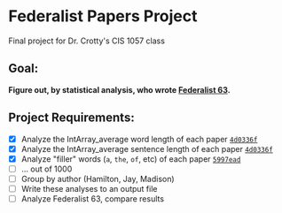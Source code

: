 # Federalist Papers Project
Final project for Dr. Crotty's CIS 1057 class

## Goal:
**Figure out, by statistical analysis, who wrote [Federalist 63](/assets/Federalist63.txt).**

## Project Requirements:
* [x] Analyze the IntArray_average word length of each paper [`4d0336f`](https://github.com/bdotsamir/federalist_papers/commit/4d0336f)
* [x] Analyze the IntArray_average sentence length of each paper [`4d0336f`](https://github.com/bdotsamir/federalist_papers/commit/4d0336f)
* [x] Analyze "filler" words (`a`, `the`, `of`, etc) of each paper [`5997ead`](https://github.com/bdotsamir/federalist_papers/commit/5997ead)
* [ ] ... out of 1000
* [ ] Group by author (Hamilton, Jay, Madison)
* [ ] Write these analyses to an output file
* [ ] Analyze Federalist 63, compare results